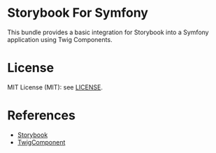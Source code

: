 # Storybook For Symfony

This bundle provides a basic integration for Storybook into a Symfony application using Twig Components.

# License

MIT License (MIT): see [LICENSE](./LICENSE).

# References

- [Storybook](https://storybook.js.org/)
- [TwigComponent](https://symfony.com/bundles/ux-twig-component/current/index.html)

